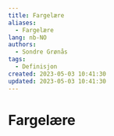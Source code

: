 ```yaml
---
title: Fargelære
aliases: 
  - Fargelære
lang: nb-NO
authors:
  - Sondre Grønås
tags:
  - Definisjon
created: 2023-05-03 10:41:30
updated: 2023-05-03 10:41:30
---
```

# Fargelære
